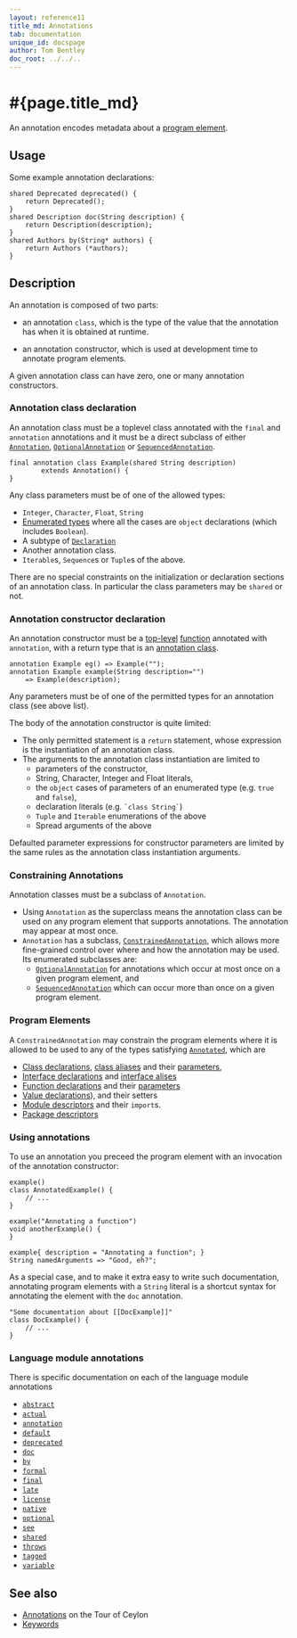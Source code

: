 ```yaml
---
layout: reference11
title_md: Annotations
tab: documentation
unique_id: docspage
author: Tom Bentley
doc_root: ../../..
---
```


# #{page.title_md}

An annotation encodes metadata about a [program element](#program_elements).

## Usage 

Some example annotation declarations:

<!-- check:none -->
<!-- try: -->
    shared Deprecated deprecated() {
        return Deprecated();
    }
    shared Description doc(String description) {
        return Description(description);
    }
    shared Authors by(String* authors) {
        return Authors (*authors);
    }

## Description

An annotation is composed of two parts:

* an annotation `class`, which is the type of the value that 
  the annotation has when it is obtained at runtime.

* an annotation constructor, which is used at development 
  time to annotate program elements.

A given annotation class can have zero, one or many annotation constructors.

### Annotation class declaration

An annotation class must be a toplevel class 
annotated with the `final` and `annotation` annotations 
and it must be a direct subclass of either 
[`Annotation`](#{site.urls.apidoc_current}/Annotation.type.html),
[`OptionalAnnotation`](#{site.urls.apidoc_current}/OptionalAnnotation.type.html) or 
[`SequencedAnnotation`](#{site.urls.apidoc_current}/SequencedAnnotation.type.html).

<!-- try: -->
    final annotation class Example(shared String description) 
            extends Annotation() {
    }
    
Any class parameters must be of one of the allowed types:

* `Integer`, `Character`, `Float`, `String`
* [Enumerated types](../type/#enumerated_types) where all the cases are `object` declarations
  (which includes `Boolean`).
* A subtype of [`Declaration`](#{site.urls.apidoc_current}/meta/declaration/Declaration.type.html)
* Another annotation class.
* `Iterable`s, `Sequence`s or `Tuple`s of the above.

There are no special constraints on the initialization or declaration sections of an annotation class. 
In particular the class parameters may be `shared` or not. 

### Annotation constructor declaration

An annotation constructor must be a [top-level](../type#top_level_declarations) [function](../function/) 
annotated with `annotation`, with a return type that is an [annotation class](#annotation_class_declaration). 

<!-- try: -->
    annotation Example eg() => Example("");
    annotation Example example(String description="") 
        => Example(description);

Any parameters must be of one of the permitted types for an annotation class (see above list).

The body of the annotation constructor is quite limited:

* The only permitted statement is a `return` statement, whose expression is the 
  instantiation of an annotation class.
* The arguments to the annotation class instantiation are limited to 
    * parameters of the constructor,
    * String, Character, Integer and Float literals,
    * the `object` cases of parameters of an enumerated type (e.g. `true` and `false`),
    * declaration literals (e.g. `` `class String` ``)
    * `Tuple` and `Iterable` enumerations of the above
    * Spread arguments of the above

Defaulted parameter expressions for constructor parameters are limited by the same rules as the 
annotation class instantiation arguments.

### Constraining Annotations

Annotation classes must be a subclass of `Annotation`. 

* Using `Annotation` as the superclass means the annotation class can be used on any 
  program element that supports annotations. The annotation may appear at most once. 
* `Annotation` has a subclass, [`ConstrainedAnnotation`](#{site.urls.apidoc_current}/metamodel/ConstrainedAnnotation.type.html),
  which allows more fine-grained control over where and how the annotation may be used. 
  Its enumerated subclasses are:
    * [`OptionalAnnotation`](#{site.urls.apidoc_current}/metamodel/OptionalAnnotation.type.html) 
      for annotations which occur at most once on a given program element, and
    * [`SequencedAnnotation`](#{site.urls.apidoc_current}/metamodel/SequencedAnnotation.type.html)
      which can occur more than once on a given program element.

### Program Elements

A `ConstrainedAnnotation` may constrain the program elements where it is allowed to 
be used to any of the types satisfying 
[`Annotated`](#{site.urls.apidoc_current}/metamodel/Annotated.type.html), which are

* [Class declarations](../class), [class aliases](../class#alises) and their [parameters](../parameter-list),
* [Interface declarations](../interface) and [interface alises](../interface#aliases)
* [Function declarations](../function) and their [parameters](../parameter-list)
* [Value declarations](../value)), and their setters
* [Module descriptors](../module#descriptor) and their `import`s.
* [Package descriptors](../package#descriptor)

### Using annotations

To use an annotation you preceed the program element with an invocation of the annotation constructor:

<!-- try: -->
    example()
    class AnnotatedExample() {
        // ...
    }
    
    example("Annotating a function")
    void anotherExample() {
    }
    
    example{ description = "Annotating a function"; }
    String namedArguments => "Good, eh?";
    
As a special case, and to make 
it extra easy to write such documentation, annotating 
program elements with a `String` literal is a shortcut syntax for 
annotating the element with the `doc` annotation.

<!-- try: -->
    "Some documentation about [[DocExample]]"
    class DocExample() {
        // ...
    }


### Language module annotations

There is specific documentation on each of the language module annotations

<ul class="linear">
  <li><a href="../../annotation/abstract/"><code>abstract</code></a></li>
  <li><a href="../../annotation/actual/"><code>actual</code></a></li>
  <li><a href="../../annotation/annotation/"><code>annotation</code></a></li>
  <li><a href="../../annotation/default/"><code>default</code></a></li>
  <li><a href="../../annotation/deprecated/"><code>deprecated</code></a></li>
  <li><a href="../../annotation/doc/"><code>doc</code></a></li>
  <li><a href="../../annotation/by/"><code>by</code></a></li>
  <li><a href="../../annotation/formal/"><code>formal</code></a></li>
  <li><a href="../../annotation/final/"><code>final</code></a></li>
  <li><a href="../../annotation/late/"><code>late</code></a></li>
  <li><a href="../../annotation/license/"><code>license</code></a></li>
  <li><a href="../../annotation/native/"><code>native</code></a></li>
  <li><a href="../../annotation/optional/"><code>optional</code></a></li>
  <li><a href="../../annotation/see/"><code>see</code></a></li>
  <li><a href="../../annotation/shared/"><code>shared</code></a></li>
  <li><a href="../../annotation/throws/"><code>throws</code></a></li>
  <li><a href="../../annotation/tagged/"><code>tagged</code></a></li>
  <li><a href="../../annotation/variable/"><code>variable</code></a></li>
</ul>

## See also

* [Annotations](../../../tour/annotations) on the Tour of Ceylon
* [Keywords](../keyword)

